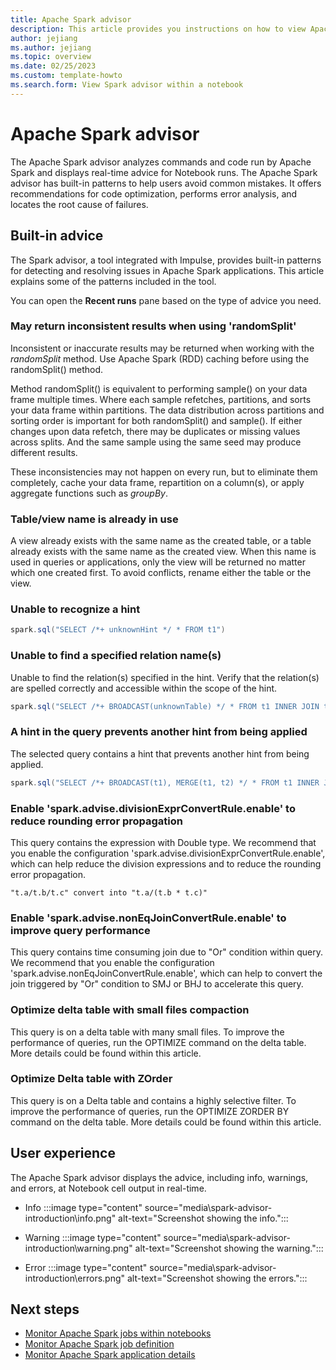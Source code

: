 ```yaml
---
title: Apache Spark advisor
description: This article provides you instructions on how to view Apache Spark advisor in Fabric.
author: jejiang
ms.author: jejiang
ms.topic: overview 
ms.date: 02/25/2023
ms.custom: template-howto
ms.search.form: View Spark advisor within a notebook 
---
```


# Apache Spark advisor

The Apache Spark advisor analyzes commands and code run by Apache Spark and displays real-time advice for Notebook runs. The Apache Spark advisor has built-in patterns to help users avoid common mistakes. It offers recommendations for code optimization, performs error analysis, and locates the root cause of failures.

## Built-in advice
The Spark advisor, a tool integrated with Impulse, provides built-in patterns for detecting and resolving issues in Apache Spark applications. This article explains some of the patterns included in the tool.

You can open the **Recent runs** pane based on the type of advice you need.

### May return inconsistent results when using 'randomSplit'

Inconsistent or inaccurate results may be returned when working with the  *randomSplit* method. Use Apache Spark (RDD) caching before using the randomSplit() method.

Method randomSplit() is equivalent to performing sample() on your data frame multiple times.  Where each sample refetches, partitions, and sorts your data frame within partitions. The data distribution across partitions and sorting order is important for both randomSplit() and sample(). If either changes upon data refetch, there may be duplicates or missing values across splits. And the same sample using the same seed may produce different results.

These inconsistencies may not happen on every run, but to eliminate them completely, cache your data frame, repartition on a column(s), or apply aggregate functions such as *groupBy*.

### Table/view name is already in use

A view already exists with the same name as the created table, or a table already exists with the same name as the created view. When this name is used in queries or applications, only the view will be returned no matter which one created first. To avoid conflicts, rename either the table or the view.

### Unable to recognize a hint

```scala
spark.sql("SELECT /*+ unknownHint */ * FROM t1")
```

### Unable to find a specified relation name(s)

Unable to find the relation(s) specified in the hint. Verify that the relation(s) are spelled correctly and accessible within the scope of the hint.

```scala
spark.sql("SELECT /*+ BROADCAST(unknownTable) */ * FROM t1 INNER JOIN t2 ON t1.str = t2.str")
```
### A hint in the query prevents another hint from being applied

The selected query contains a hint that prevents another hint from being applied.

```scala
spark.sql("SELECT /*+ BROADCAST(t1), MERGE(t1, t2) */ * FROM t1 INNER JOIN t2 ON t1.str = t2.str")
```
### Enable 'spark.advise.divisionExprConvertRule.enable' to reduce rounding error propagation

This query contains the expression with Double type. We recommend that you enable the configuration 'spark.advise.divisionExprConvertRule.enable', which can help reduce the division expressions and to reduce the rounding error propagation.

```console
"t.a/t.b/t.c" convert into "t.a/(t.b * t.c)"
````

### Enable 'spark.advise.nonEqJoinConvertRule.enable' to improve query performance

This query contains time consuming join due to "Or" condition within query. We recommend that you enable the configuration 'spark.advise.nonEqJoinConvertRule.enable', which can help to convert the join triggered by "Or" condition to SMJ or BHJ to accelerate this query.

### Optimize delta table with small files compaction

This query is on a delta table with many small files. To improve the performance of queries, run the OPTIMIZE command on the delta table. More details could be found within this article.

### Optimize Delta table with ZOrder

This query is on a Delta table and contains a highly selective filter. To improve the performance of queries, run the OPTIMIZE ZORDER BY command on the delta table. More details could be found within this article.

## User experience
The Apache Spark advisor displays the advice, including info, warnings, and errors, at Notebook cell output in real-time.

- Info
    :::image type="content" source="media\spark-advisor-introduction\info.png" alt-text="Screenshot showing the info.":::

- Warning
    :::image type="content" source="media\spark-advisor-introduction\warning.png" alt-text="Screenshot showing the warning.":::

- Error
    :::image type="content" source="media\spark-advisor-introduction\errors.png" alt-text="Screenshot showing the errors.":::

## Next steps

- [Monitor Apache Spark jobs within notebooks](spark-monitor-debug.md)
- [Monitor Apache Spark job definition](monitor-spark-job-definitions.md)
- [Monitor Apache Spark application details](spark-detail-monitoring.md)